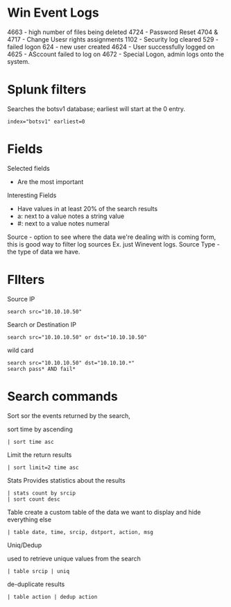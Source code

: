 # Win Event Logs
4663 - high number of files being deleted
4724 - Password Reset
4704 & 4717 - Change Usesr rights assignments
1102 - Security log cleared
529 - failed logon
624 - new user created
4624 - User successfully logged on
4625 - ASccount failed to log on
4672 - Special Logon, admin logs onto the system. 


# Splunk filters
Searches the botsv1 database; earliest will start at the 0 entry. 
```
index="botsv1" earliest=0
```

# Fields
Selected fields 
- Are the most important

Interesting Fields
- Have values in at least 20% of the search results
- a: next to a value notes a string value
- #: next to a value notes numeral


Source - option to see where the data we're dealing with is coming form, this is good way to filter log sources Ex. just Winevent logs. 
Source Type - the type of data we have. 


# FIlters
Source IP
```
search src="10.10.10.50"
```

Search or Destination IP
```
search src="10.10.10.50" or dst="10.10.10.50"
```
wild card
```
search src="10.10.10.50" dst="10.10.10.*"
search pass* AND fail*
```


# Search commands
Sort
sor the events returned by the search, 

sort time by ascending
```
| sort time asc
```
Limit the return results
```
| sort limit=2 time asc
```


Stats
Provides statistics about the results
```
| stats count by srcip
| sort count desc
```

Table 
create a custom table of the data we want to display and hide everything else

```
| table date, time, srcip, dstport, action, msg
```

Uniq/Dedup

used to retrieve unique values from the search
```
| table srcip | uniq
```
de-duplicate results
```
| table action | dedup action
```
